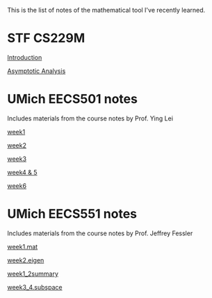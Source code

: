 This is the list of notes of the mathematical tool I've recently learned.

# STF CS229M

[Introduction](https://zitao-shuai.github.io/notes/lecture_1)

[Asymptotic Analysis](https://zitao-shuai.github.io/notes/lecture_2)

# UMich EECS501 notes

Includes materials from the course notes by Prof. Ying Lei

[week1](https://zitao-shuai.github.io/notes/EECS501week1)

[week2](https://zitao-shuai.github.io/notes/EECS501week2)

[week3](https://zitao-shuai.github.io/notes/EECS501week3)

[week4 & 5](https://zitao-shuai.github.io/notes/EECS501week4)

[week6](https://zitao-shuai.github.io/notes/EECS501week6)

# UMich EECS551 notes

Includes materials from the course notes by Prof. Jeffrey Fessler

[week1.mat](https://zitao-shuai.github.io/notes/EECS551week1)

[week2.eigen](https://zitao-shuai.github.io/notes/EECS551week2)

[week1_2summary](https://zitao-shuai.github.io/notes/EECS551week1_2summary)

[week3_4.subspace](https://zitao-shuai.github.io/notes/EECS551week3)
